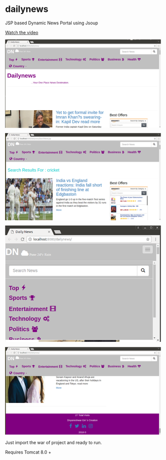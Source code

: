 # dailynews




JSP based Dynamic News Portal using Jsoup




[Watch the video](https://vimeo.com/283187496)











![alt text](https://github.com/dnyaneshwargiri/dailynews/blob/master/1.png)




![alt text](https://github.com/dnyaneshwargiri/dailynews/blob/master/2.png)




![alt text](https://github.com/dnyaneshwargiri/dailynews/blob/master/3.png)




![alt text](https://github.com/dnyaneshwargiri/dailynews/blob/master/4.png)


Just import the war of project and ready to run.

Requires Tomcat 8.0 +
